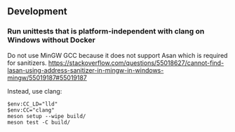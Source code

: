 ## Development
### Run unittests that is platform-independent with clang on Windows without Docker
Do not use MinGW GCC because it does not support Asan which is required for sanitizers. https://stackoverflow.com/questions/55018627/cannot-find-lasan-using-address-sanitizer-in-mingw-in-windows-mingw/55019187#55019187

Instead, use clang:

```pwsh
$env:CC_LD="lld"
$env:CC="clang"
meson setup --wipe build/
meson test -C build/
```
